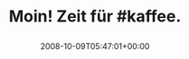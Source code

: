 ---
retweeted: false
source: <a href="http://twitter.com" rel="nofollow">Twitter Web Client</a>
entities:
  hashtags:
  - text: kaffee
    indices:
    - '15'
    - '22'
  symbols: []
  user_mentions: []
  urls: []
display_text_range:
- '0'
- '23'
favorite_count: '0'
id_str: '952354024'
truncated: false
retweet_count: '0'
id: '952354024'
created_at: Thu Oct 09 05:47:01 +0000 2008
favorited: false
full_text: 'Moin! Zeit für #kaffee.'
lang: de
tags:
- kaffee
- pesos/twitter
date: '2008-10-09T05:47:01+00:00'
src: https://twitter.com/bascht/status/952354024
original_url: https://twitter.com/bascht/status/952354024
type: twitter_tweet
text: 'Moin! Zeit für #kaffee.'
title: 'Moin! Zeit für #kaffee.

  '

---
